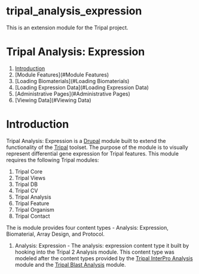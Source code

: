 # tripal_analysis_expression

This is an extension module for the Tripal project. 

# Tripal Analysis: Expression

1. [Introduction](#Introduction)
2. [Module Features](#Module Features)
3. [Loading Biomaterials](#Loading Biomaterials)
4. [Loading Expression Data](#Loading Expression Data)
5. [Administrative Pages](#Administrative Pages)
6. [Viewing Data](#Viewing Data)

# Introduction 
Tripal Analysis: Expression is a [Drupal](https://www.drupal.org/) module built to extend the functionality of the [Tripal](http://tripal.info/) toolset.
The purpose of the module is to visually represent differential gene expression for Tripal features. This module requires the following Tripal modules:

1. Tripal Core
2. Tripal Views
3. Tripal DB
4. Tripal CV
5. Tripal Analysis
6. Tripal Feature
7. Tripal Organism
8. Tripal Contact

The is module provides four content types - Analysis: Expression, Biomaterial, Array Design, and Protocol. 

1. Analysis: Expression - The analysis: expression content type it built by hooking into the Tripal 2 Analysis module. This content type was modeled after the content types provided by the [Tripal InterPro Analysis](https://www.drupal.org/project/tripal_analysis_interpro) module and the [Tripal Blast Analysis](https://www.drupal.org/project/tripal_analysis_blast) module. 
